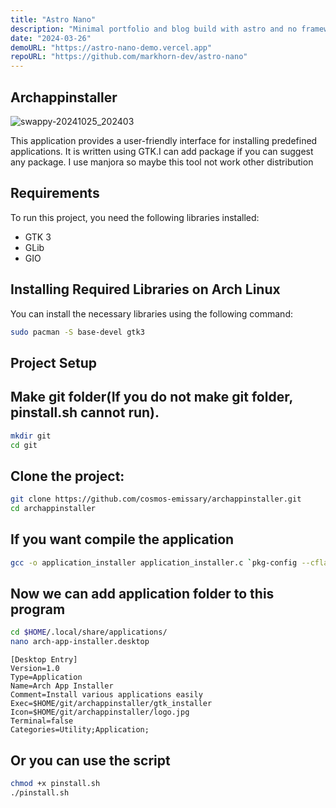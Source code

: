 ```yaml
---
title: "Astro Nano"
description: "Minimal portfolio and blog build with astro and no frameworks."
date: "2024-03-26"
demoURL: "https://astro-nano-demo.vercel.app"
repoURL: "https://github.com/markhorn-dev/astro-nano"
---
```

## Archappinstaller
![swappy-20241025_202403](https://github.com/user-attachments/assets/74fdb179-e88f-47cf-bec1-6fcf1a7b5ded)

This application provides a user-friendly interface for installing predefined applications. It is written using GTK.I can add package if you can suggest any package. I use manjora so maybe this tool not work other distribution

## Requirements

To run this project, you need the following libraries installed:

- GTK 3
- GLib
- GIO

## Installing Required Libraries on Arch Linux

You can install the necessary libraries using the following command:

```bash
sudo pacman -S base-devel gtk3
```
## Project Setup
## Make git folder(If you do not make git folder, pinstall.sh cannot run).
```bash
mkdir git
cd git
```
## Clone the project:

```bash
git clone https://github.com/cosmos-emissary/archappinstaller.git
cd archappinstaller
```
## If you want compile the application

```bash
gcc -o application_installer application_installer.c `pkg-config --cflags --libs gtk+-3.0 gio-2.0 gdk-3.0`
```
## Now we can add application folder to this program
```bash
cd $HOME/.local/share/applications/
nano arch-app-installer.desktop
```
```
[Desktop Entry]
Version=1.0
Type=Application
Name=Arch App Installer
Comment=Install various applications easily
Exec=$HOME/git/archappinstaller/gtk_installer
Icon=$HOME/git/archappinstaller/logo.jpg
Terminal=false
Categories=Utility;Application;
```
## Or you can use the script
```bash
chmod +x pinstall.sh
./pinstall.sh
```
